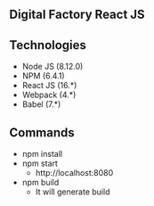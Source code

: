 ## Digital Factory React JS

## Technologies
* Node JS (8.12.0)
* NPM (6.4.1)
* React JS (16.*)
* Webpack (4.*)
* Babel (7.*)

## Commands
* npm install
* npm start
  * http://localhost:8080
* npm build
  - It will generate build